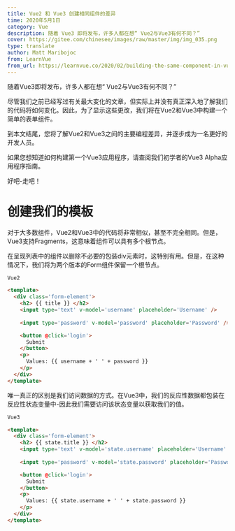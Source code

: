 ```yaml
---
title: Vue2 和 Vue3 创建相同组件的差异
time: 2020年5月1日
category: Vue
description: 随着 Vue3 即将发布，许多人都在想“ Vue2与Vue3有何不同？”
cover: https://gitee.com/chinesee/images/raw/master/img/img_035.png
type: translate
author: Matt Maribojoc
from: LearnVue
from_url: https://learnvue.co/2020/02/building-the-same-component-in-vue2-vs-vue3/
---
```


随着Vue3即将发布，许多人都在想“ Vue2与Vue3有何不同？”

尽管我们之前已经写过有关最大变化的文章，但实际上并没有真正深入地了解我们的代码将如何变化。因此，为了显示这些更改，我们将在Vue2和Vue3中构建一个简单的表单组件。 

到本文结尾，您将了解Vue2和Vue3之间的主要编程差异，并逐步成为一名更好的开发人员。

如果您想知道如何构建第一个Vue3应用程序，请查阅我们初学者的Vue3 Alpha应用程序指南。

好吧-走吧！

# 创建我们的模板

对于大多数组件，Vue2和Vue3中的代码将非常相似，甚至不完全相同。但是，Vue3支持Fragments，这意味着组件可以具有多个根节点。 

在呈现列表中的组件以删除不必要的包装div元素时，这特别有用。但是，在这种情况下，我们将为两个版本的Form组件保留一个根节点。

```html
Vue2

<template>
  <div class='form-element'>
    <h2> {{ title }} </h2>
    <input type='text' v-model='username' placeholder='Username' />
    
    <input type='password' v-model='password' placeholder='Password' />

    <button @click='login'>
      Submit
    </button>
    <p> 
      Values: {{ username + ' ' + password }}
    </p>
  </div>
</template>
```

唯一真正的区别是我们访问数据的方式。在Vue3中，我们的反应性数据都包装在反应性状态变量中-因此我们需要访问该状态变量以获取我们的值。

```html
Vue3

<template>
  <div class='form-element'>
    <h2> {{ state.title }} </h2>
    <input type='text' v-model='state.username' placeholder='Username' />
    
    <input type='password' v-model='state.password' placeholder='Password' />

    <button @click='login'>
      Submit
    </button>
    <p> 
      Values: {{ state.username + ' ' + state.password }}
    </p>
  </div>
</template>
```